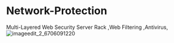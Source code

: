 # Network-Protection
Multi-Layered Web Security 
Server Rack ,Web Filtering ,Antivirus,  
![imageedit_2_6706091220](https://user-images.githubusercontent.com/124946940/230790473-8a239859-e733-44bc-9932-44dd3fec96b8.gif)
